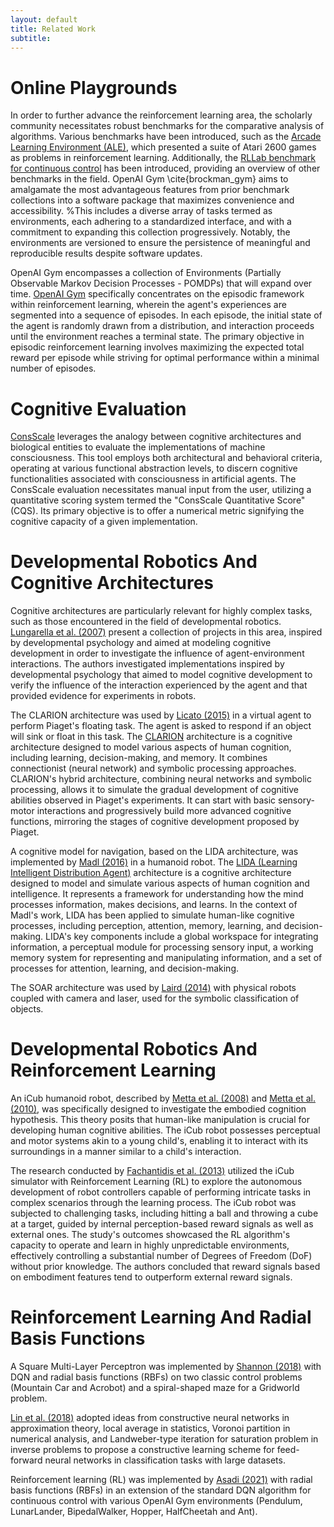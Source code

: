 ```yaml
---
layout: default
title: Related Work
subtitle: 
---
```

# 

# Online Playgrounds

In order to further advance the reinforcement learning area, the scholarly community necessitates robust benchmarks for the comparative analysis of algorithms. Various benchmarks have been introduced, such as the [Arcade Learning Environment (ALE)](https://github.com/Farama-Foundation/Arcade-Learning-Environment), which presented a suite of Atari 2600 games as problems in reinforcement learning. Additionally, the [RLLab benchmark for continuous control](https://arxiv.org/abs/1604.06778) has been introduced, providing an overview of other benchmarks in the field. OpenAI Gym \cite{brockman_gym} aims to amalgamate the most advantageous features from prior benchmark collections into a software package that maximizes convenience and accessibility.
%This includes a diverse array of tasks termed as environments, each adhering to a standardized interface, and with a commitment to expanding this collection progressively. Notably, the environments are versioned to ensure the persistence of meaningful and reproducible results despite software updates.

OpenAI Gym encompasses a collection of Environments (Partially Observable Markov Decision Processes - POMDPs) that will expand over time.  [OpenAI Gym](https://github.com/openai/gym) specifically concentrates on the episodic framework within reinforcement learning, wherein the agent's experiences are segmented into a sequence of episodes. In each episode, the initial state of the agent is randomly drawn from a distribution, and interaction proceeds until the environment reaches a terminal state. The primary objective in episodic reinforcement learning involves maximizing the expected total reward per episode while striving for optimal performance within a minimal number of episodes.

# Cognitive Evaluation

[ConsScale](https://www.conscious-robots.com/consscale/index.html) leverages the analogy between cognitive architectures and biological entities to evaluate the implementations of machine consciousness. This tool employs both architectural and behavioral criteria, operating at various functional abstraction levels, to discern cognitive functionalities associated with consciousness in artificial agents. The ConsScale evaluation necessitates manual input from the user, utilizing a quantitative scoring system termed the "ConsScale Quantitative Score" (CQS). 
Its primary objective is to offer a numerical metric signifying the cognitive capacity of a given implementation.

# Developmental Robotics And Cognitive Architectures

Cognitive architectures are particularly relevant for highly complex tasks, such as those encountered in the field of developmental robotics. [Lungarella et al. (2007)](https://www.researchgate.net/publication/220233671_Developmental_robotics_A_survey) present a collection of projects in this area, inspired by developmental psychology and aimed at modeling cognitive development in order to investigate the influence of agent-environment interactions. The authors investigated implementations inspired by developmental psychology that aimed to model cognitive development to verify the influence of the interaction experienced by the agent and that provided evidence for experiments in robots.

The CLARION architecture was used by [Licato (2015)](https://ceur-ws.org/Vol-1510/paper3.pdf)  in a virtual agent to perform Piaget's floating task. The agent is asked to respond if an object will sink or float in this task. The [CLARION](http://www.clarioncognitivearchitecture.com/) architecture is a cognitive architecture designed to model various aspects of human cognition, including learning, decision-making, and memory. It combines connectionist (neural network) and symbolic processing approaches. CLARION's hybrid architecture, combining neural networks and symbolic processing, allows it to simulate the gradual development of cognitive abilities observed in Piaget's experiments. It can start with basic sensory-motor interactions and progressively build more advanced cognitive functions, mirroring the stages of cognitive development proposed by Piaget. 

A cognitive model for navigation, based on the LIDA architecture, was implemented by [Madl (2016)](https://doi.org/10.1371/journal.pone.0157343) in a humanoid robot. The [LIDA (Learning Intelligent Distribution Agent)](http://ccrg.cs.memphis.edu/framework.html) architecture is a cognitive architecture designed to model and simulate various aspects of human cognition and intelligence. It represents a framework for understanding how the mind processes information, makes decisions, and learns. In the context of Madl's work, LIDA has been applied to simulate human-like cognitive processes, including perception, attention, memory, learning, and decision-making. LIDA's key components include a global workspace for integrating information, a perceptual module for processing sensory input, a working memory system for representing and manipulating information, and a set of processes for attention, learning, and decision-making. 

The SOAR architecture was used by [Laird (2014)](https://www.sciencedirect.com/science/article/abs/pii/S2212683X14000164) with physical robots coupled with camera and laser, used for the symbolic classification of objects. 

# Developmental Robotics And Reinforcement Learning

An iCub humanoid robot, described by [Metta et al. (2008)](http://portal.acm.org/citation.cfm?doid=1774674.1774683) and [Metta et al. (2010)](http://linkinghub.elsevier.com/retrieve/pii/S0893608010001619), was specifically designed to investigate the embodied cognition hypothesis. This theory posits that human-like manipulation is crucial for developing human cognitive abilities. The iCub robot possesses perceptual and motor systems akin to a young child's, enabling it to interact with its surroundings in a manner similar to a child's interaction.
    
The research conducted by [Fachantidis et al. (2013)](http://ieeexplore.ieee.org/document/6609170/) utilized the iCub simulator with Reinforcement Learning (RL) to explore the autonomous development of robot controllers capable of performing intricate tasks in complex scenarios through the learning process. The iCub robot was subjected to challenging tasks, including hitting a ball and throwing a cube at a target, guided by internal perception-based reward signals as well as external ones. The study's outcomes showcased the RL algorithm's capacity to operate and learn in highly unpredictable environments, effectively controlling a substantial number of Degrees of Freedom (DoF) without prior knowledge. The authors concluded that reward signals based on embodiment features tend to outperform external reward signals.


# Reinforcement Learning And Radial Basis Functions
A Square Multi-Layer Perceptron was implemented by [Shannon (2018)](https://arxiv.org/pdf/1806.07692.pdf) with DQN and radial basis functions (RBFs) on two classic control problems (Mountain Car and Acrobot) and a spiral-shaped maze for a Gridworld problem.

[Lin et al. (2018)](https://ieeexplore.ieee.org/abstract/document/8320372) adopted ideas from constructive neural networks in approximation theory, local average in statistics, Voronoi partition in numerical analysis, and Landweber-type iteration for saturation problem in inverse problems to propose a constructive learning scheme for feed-forward neural networks in classification tasks with large datasets.

Reinforcement learning (RL) was implemented by [Asadi (2021)](https://doi.org/10.1609/aaai.v35i8.16828) with radial basis functions (RBFs) in an extension of the standard DQN algorithm for continuous control with various OpenAI Gym environments (Pendulum, LunarLander, BipedalWalker, Hopper, HalfCheetah and Ant).



